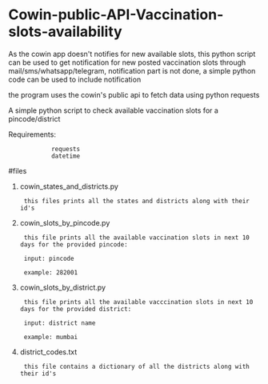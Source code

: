 # Cowin-public-API-Vaccination-slots-availability

As the cowin app doesn't notifies for new available slots, this python script can be used to get notification for new posted vaccination slots through mail/sms/whatsapp/telegram, notification part is not done, a simple python code can be used to include notification 



the program uses the cowin's public api to fetch data using python requests



A simple python script to check available vaccination slots for a pincode/district




Requirements:

                requests
                datetime

#files

1. cowin_states_and_districts.py

        this files prints all the states and districts along with their id's
 
2. cowin_slots_by_pincode.py

        this file prints all the available vaccination slots in next 10 days for the provided pincode:
    
        input: pincode
    
        example: 282001 
 
3. cowin_slots_by_district.py

        this file prints all the available vacccination slots in next 10 days for the provided district:
    
        input: district name
    
        example: mumbai
 
4. district_codes.txt

        this file contains a dictionary of all the districts along with their id's
